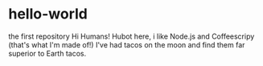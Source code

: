 # hello-world
the first repository
Hi Humans!
Hubot here, i like Node.js and Coffeescripy (that's what I'm made of!)
I've had tacos on the moon and find them far superior to Earth tacos.
